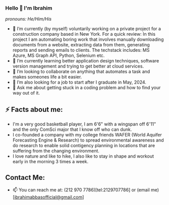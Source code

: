 ### Hello 👋 I'm Ibrahim

_pronouns: He/Him/His_



- 🔭 I’m currently (by myself) voluntarily working on a private project for a construction company based in New York. For a quick review: In this project I am automating boring work that involves manually downloading documents from a website, extracting data from them, generating reports and sending emails to clients. The techstack includes: MS Azure, MS Graph API, Python, Selenium etc.
- 🌱 I’m currently learning better application design techniques, software version management and trying to get better at cloud services.
- 👯 I’m looking to collaborate on anything that automates a task and makes someones life a bit easier.
- 🤔 I’m also looking for a job to start after I graduate in May, 2024.
- 💬 Ask me about getting stuck in a coding problem and how to find your way out of it.


## ⚡ Facts about me: 
- I'm a very good basketball player, I am 6'6" with a wingspan off 6'11" and the only ComSci major that I know off who can dunk.
- I co-founded a company with my college friends WAFER (World Aquifer Forecasting Engine & Research) to spread environmental awareness and do research to enable solid contigency planning in locations that are suffering from the changing environment.
- I love nature and like to hike, I also like to stay in shape and workout early in the morning 3 times a week.

## Contact Me:
- 📫 You can reach me at: (212 970 7786)[tel:2129707786] or (email me)[ibrahimabbasofficial@gmail.com]
